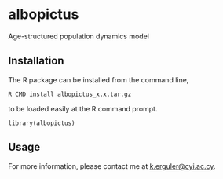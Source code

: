 # albopictus
Age-structured population dynamics model

## Installation
The R package can be installed from the command line,

    R CMD install albopictus_x.x.tar.gz

to be loaded easily at the R command prompt.

    library(albopictus)

## Usage



For more information, please contact me at [k.erguler@cyi.ac.cy](mailto:k.erguler@cyi.ac.cy).
